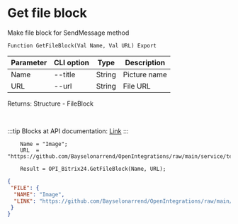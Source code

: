 ﻿---
sidebar_position: 9
---

# Get file block
 Make file block for SendMessage method



`Function GetFileBlock(Val Name, Val URL) Export`

  | Parameter | CLI option | Type | Description |
  |-|-|-|-|
  | Name | --title | String | Picture name |
  | URL | --url | String | File URL |

  
  Returns:  Structure - FileBlock

<br/>

:::tip
Blocks at API documentation: [Link](https://dev.1c-bitrix.ru/learning/course/?COURSE_ID=93&CHAPTER_ID=07867)
:::
<br/>


```bsl title="Code example"
    Name = "Image";
    URL  = "https://github.com/Bayselonarrend/OpenIntegrations/raw/main/service/test_data/document.docx";

    Result = OPI_Bitrix24.GetFileBlock(Name, URL);
```
 



```json title="Result"
{
 "FILE": {
  "NAME": "Image",
  "LINK": "https://github.com/Bayselonarrend/OpenIntegrations/raw/main/service/test_data/document.docx"
 }
}
```

